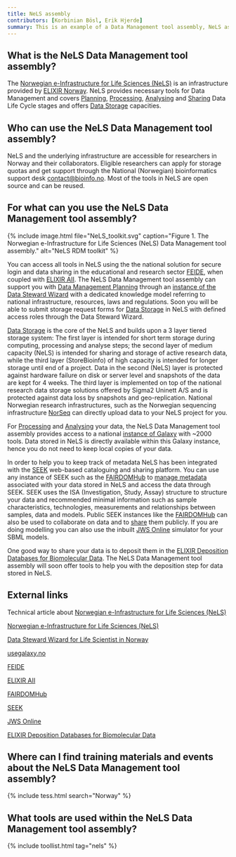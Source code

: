 ```yaml
---
title: NeLS assembly 
contributors: [Korbinian Bösl, Erik Hjerde]
summary: This is an example of a Data Management tool assembly, NeLS as an infrastructure is funded and aimed for researchers in Norway and their collaborators.
---
```


## What is the NeLS Data Management tool assembly?

The [Norwegian e-Infrastructure for Life Sciences (NeLS)](https://nels.bioinfo.no/) is an infrastructure provided by [ELIXIR Norway](https://elixir.no/). NeLS provides necessary tools for Data Management and covers [Planning](planning), [Processing](processing), [Analysing](analysing) and [Sharing](sharing) Data Life Cycle stages and offers [Data Storage](storage) capacities.

## Who can use the NeLS Data Management tool assembly?

NeLS and the underlying infrastructure are accessible for researchers in Norway and their collaborators. Eligible researchers can apply for storage quotas and get support through the National (Norwegian) bioinformatics support desk [contact@bioinfo.no](mailto:contact@bioinfo.no).  Most of the tools in NeLS are open source and can be reused.



## For what can you use the NeLS Data Management tool assembly?

{% include image.html file="NeLS_toolkit.svg" caption="Figure 1. The Norwegian e-Infrastructure for Life Sciences (NeLS) Data Management tool assembly." alt="NeLS RDM toolkit" %}

You can access all tools in NeLS using the the national solution for secure login and data sharing in the educational and research sector [FEIDE](https://www.feide.no/), when coupled with [ELIXIR AII](https://elixir-europe.org/services/compute/aai).
The NeLS Data Management tool assembly can support you with [Data Management Planning](planning) through an [instance of the Data Steward Wizard](https://elixir-no.ds-wizard.org) with a dedicated knowledge model referring to national infrastructure, resources, laws and regulations. Soon you will be able to submit storage request forms for [Data Storage](storage) in NeLS with defined access roles through the Data Steward Wizard.

[Data Storage](storage) is the core of the NeLS and builds upon a 3 layer tiered storage system: The first layer is intended for short term storage during computing, processing and analyse steps; the second layer of medium capacity (NeLS) is intended for sharing and storage of active research data, while the third layer (StoreBioinfo) of high capacity is intended for longer storage until end of a project.
Data in the second (NeLS) layer is protected against hardware failure on disk or server level and snapshots of the data are kept for 4 weeks. The third layer is implemented on top of the national research data storage solutions offered by Sigma2 Uninett A/S and is protected against data loss by snapshots and geo-replication.
National Norwegian research infrastructures, such as the Norwegian sequencing infrastructure [NorSeq](https://www.norseq.org/) can directly upload data to your NeLS project for you. 

For [Processing](processing) and [Analysing](analysing) your data, the NeLS Data Management tool assembly provides access to a national [instance of Galaxy](https://usegalaxy.no) with ~2000 tools.
Data stored in NeLS is directly available within this Galaxy instance, hence you do not need to keep local copies of your data.
 
In order to help you to keep track of metadata NeLS has been integrated with the [SEEK](https://seek4science.org/) web-based cataloguing and sharing platform. You can use any instance of SEEK such as the [FAIRDOMHub](https://fairdomhub.org/) to [manage metadata](metadata_management) associated with your data stored in NeLS and access the data through SEEK. SEEK uses the ISA (Investigation, Study, Assay) structure to structure your data and recommended minimal information such as sample characteristics, technologies, measurements and relationships between samples, data and models. Public SEEK instances like the [FAIRDOMHub](https://fairdomhub.org/) can also be used to collaborate on data and to [share](sharing) them publicly. If you are doing modelling you can also use the inbuilt [JWS Online](jjj.mib.ac.uk) simulator for your SBML models.
 
One good way to share your data is to deposit them in the [ELIXIR Deposition Databases for Biomolecular Data](https://elixir-europe.org/platforms/data/elixir-deposition-databases). The NeLS Data Management tool assembly will soon offer tools to help you with the deposition step for data stored in NeLS.

## External links

Technical article about [Norwegian e-Infrastructure for Life Sciences (NeLS)](https://doi.org/10.12688/f1000research.15119.1)

[Norwegian e-Infrastructure for Life Sciences (NeLS)](https://nels.bioinfo.no/) 

[Data Steward Wizard for Life Scientist in Norway](https://elixir-no.ds-wizard.org)

[usegalaxy.no](https://usegalaxy.no)

[FEIDE](https://www.feide.no/)

[ELIXIR AII](https://elixir-europe.org/services/compute/aai)

[FAIRDOMHub](https://fairdomhub.org/)

[SEEK](https://seek4science.org/)

[JWS Online](jjj.mib.ac.uk)

[ELIXIR Deposition Databases for Biomolecular Data](https://elixir-europe.org/platforms/data/elixir-deposition-databases)

## Where can I find training materials and events about the NeLS Data Management tool assembly?

{% include tess.html search="Norway" %}


## What tools are used within the NeLS Data Management tool assembly?

{% include toollist.html tag="nels" %}
